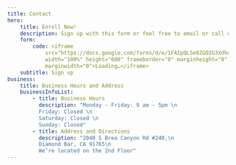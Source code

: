 ```yaml
---
title: Contact
hero:
    title: Enroll Now!
    description: Sign up with this form or feel free to email or call us directly!
    form:
        code: <iframe
            src="https://docs.google.com/forms/d/e/1FAIpQLSe8ZGOIG3XdhcNWZIIe4Pa31mej0rqZmoVFyeB8un-xkGaKCA/viewform?embedded=true"
            width="100%" height="600" frameborder="0" marginheight="0"
            marginwidth="0">Loading…</iframe>
    subtitle: Sign up
business:
    title: Business Hours and Address
    businessInfoList:
        - title: Business Hours
          description: "Monday - Friday: 9 am - 5pm \n
          Friday: Closed \n
          Saturday: Closed \n
          Sunday: Closed"
        - title: Address and Directions
          description: "2040 S Brea Canyon Rd #240,\n
          Diamond Bar, CA 91765\n
          We’re located on the 2nd Floor"
---
```

